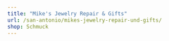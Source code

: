 ```yaml
---
title: "Mike's Jewelry Repair & Gifts"
url: /san-antonio/mikes-jewelry-repair-und-gifts/
shop: Schmuck
---
```

